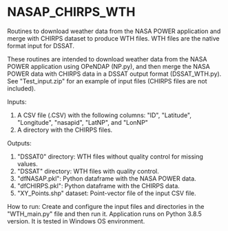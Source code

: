 # NASAP_CHIRPS_WTH
Routines to download weather data from the NASA POWER application and merge with CHIRPS dataset to produce WTH files. WTH files are the native format input for DSSAT.

These routines are intended to download weather data from the NASA POWER application using OPeNDAP (NP.py),
and then merge the NASA POWER data with CHIRPS data in a DSSAT output format (DSSAT_WTH.py).
See "Test_input.zip" for an example of input files (CHIRPS files are not included).

Inputs:
1. A CSV file (.CSV) with the following columns: "ID", "Latitude", "Longitude", "nasapid", "LatNP", and "LonNP"
2. A directory with the CHIRPS files.

Outputs:
1. "DSSAT0" directory: WTH files without quality control for missing values.
2. "DSSAT" directory: WTH files with quality control.
3. "dfNASAP.pkl": Python dataframe with the NASA POWER data.
4. "dfCHIRPS.pkl": Python dataframe with the CHIRPS data.
5. "XY_Points.shp" dataset: Point-vector file of the input CSV file.

How to run:
Create and configure the input files and directories in the "WTH_main.py" file and then run it.
Application runs on Python 3.8.5 version. It is tested in Windows OS environment.

